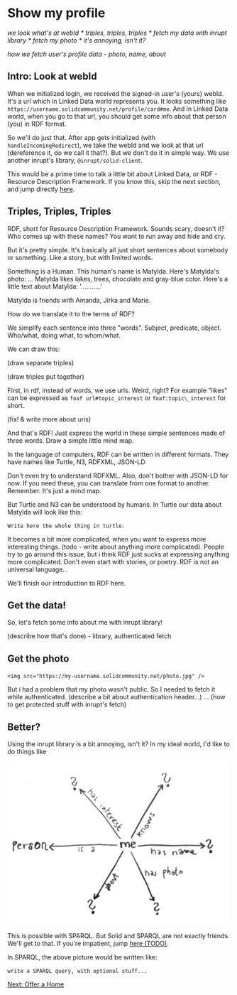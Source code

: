 # Show my profile

_we look what's at webId * triples, triples, triples * fetch my data with inrupt library * fetch my photo * it's annoying, isn't it?_

_how we fetch user's profile data - photo, name, about_

## Intro: Look at webId

When we initialized login, we received the signed-in user's (yours) webId. It's a url which in Linked Data world represents you. It looks something like `https://username.solidcommunity.net/profile/card#me`. And in Linked Data world, when you go to that url, you should get some info about that person (you) in RDF format.

So we'll do just that. After app gets initialized (with `handleIncomingRedirect`), we take the webId and we look at that url (dereference it, do we call it that?). But we don't do it in simple way. We use another inrupt's library, `@inrupt/solid-client`.

This would be a prime time to talk a little bit about Linked Data, or RDF - Resource Description Framework. If you know this, skip the next section, and jump directly [here](#get-the-data).

## Triples, Triples, Triples

RDF, short for Resource Description Framework. Sounds scary, doesn't it? Who comes up with these names? You want to run away and hide and cry.

But it's pretty simple. It's basically all just short sentences about somebody or something. Like a story, but with limited words.

Something is a Human.
This human's name is Matylda.
Here's Matylda's photo: ...
Matylda likes lakes, trees, chocolate and gray-blue color.
Here's a little text about Matylda: '...........'

Matylda is friends with Amanda, Jirka and Marie.

How do we translate it to the terms of RDF?

We simplify each sentence into three "words". Subject, predicate, object. Who/what, doing what, to whom/what.

We can draw this:

(draw separate triples)

(draw triples put together)

First, in rdf, instead of words, we use urls. Weird, right? For example "likes" can be expressed as `foaf url#topic_interest` or `foaf:topic\_interest` for short.

(fix! & write more about uris)

And that's RDF! Just express the world in these simple sentences made of three words. Draw a simple little mind map.

In the language of computers, RDF can be written in different formats. They have names like Turtle, N3, RDFXML, JSON-LD

Don't even try to understand RDFXML. Also, don't bother with JSON-LD for now. If you need these, you can translate from one format to another. Remember. It's just a mind map.

But Turtle and N3 can be understood by humans. In Turtle our data about Matylda will look like this:

```
Write here the whole thing in turtle.
```

It becomes a bit more complicated, when you want to express more interesting things. (todo - write about anything more complicated). People try to go around this issue, but i think RDF just sucks at expressing anything more complicated. Don't even start with stories, or poetry. RDF is not an universal language...

We'll finish our introduction to RDF here.


## Get the data!

So, let's fetch some info about me with inrupt library!


(describe how that's done) - library, authenticated fetch

## Get the photo

`<img src="https://my-username.solidcommunity.net/photo.jpg" />`

But i had a problem that my photo wasn't public. So I needed to fetch it while authenticated. (describe a bit about authentication header...)
... (how to get protected stuff with inrupt's fetch)

## Better?

Using the inrupt library is a bit annoying, isn't it? In my ideal world, I'd like to do things like

<img src="assets/graph_query.png" alt="graph query visualized" width="500" />

This is possible with SPARQL. But Solid and SPARQL are not exactly friends. We'll get to that. If you're impatient, jump [here (TODO)]().

In SPARQL, the above picture would be written like:

```
write a SPARQL query, with optional stuff...
```

[Next: Offer a Home](offer.md)
